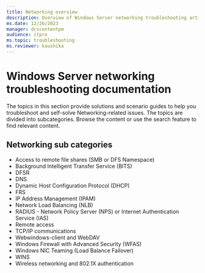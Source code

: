 ```yaml
---
title: Networking overview
description: Overview of Windows Server networking troubleshooting articles.
ms.date: 12/26/2023
manager: dcscontentpm
audience: itpro
ms.topic: troubleshooting
ms.reviewer: kaushika
---
```

# Windows Server networking troubleshooting documentation

The topics in this section provide solutions and scenario guides to help you troubleshoot and self-solve Networking-related issues. The topics are divided into subcategories. Browse the content or use the search feature to find relevant content.

## Networking sub categories

- Access to remote file shares (SMB or DFS Namespace)
- Background Intelligent Transfer Service (BITS)
- DFSR
- DNS
- Dynamic Host Configuration Protocol (DHCP)
- FRS
- IP Address Management (IPAM)
- Network Load Balancing (NLB)
- RADIUS - Network Policy Server (NPS) or Internet Authentication Service (IAS)
- Remote access
- TCP/IP communications
- Webwindows-client and WebDAV
- Windows Firewall with Advanced Security (WFAS)
- Windows NIC Teaming (Load Balance Failover)
- WINS
- Wireless networking and 802.1X authentication
